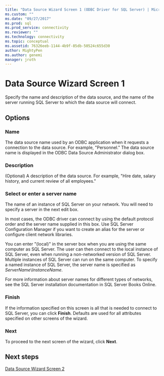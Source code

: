 ```yaml
---
title: "Data Source Wizard Screen 1 (ODBC Driver for SQL Server) | Microsoft Docs"
ms.custom: ""
ms.date: "09/27/2017"
ms.prod: sql
ms.prod_service: connectivity
ms.reviewer: ""
ms.technology: connectivity
ms.topic: conceptual
ms.assetid: 76326eeb-1144-4b9f-85db-50524c655d30
author: MightyPen
ms.author: genemi
manager: jroth
---
```

# Data Source Wizard Screen 1

Specify the name and description of the data source, and the name of the server running SQL Server to which the data source will connect. 
    
## Options

### Name

The data source name used by an ODBC application when it requests a connection to the data source. For example, "Personnel." The data source name is displayed in the ODBC Data Source Administrator dialog box.

### Description

(Optional) A description of the data source. For example, "Hire date, salary history, and current review of all employees."

### Select or enter a server name

The name of an instance of SQL Server on your network. You will need to specify a server in the next edit box.

In most cases, the ODBC driver can connect by using the default protocol order and the server name supplied in this box. Use SQL Server Configuration Manager if you want to create an alias for the server or configure client network libraries.

You can enter "(local)" in the server box when you are using the same computer as SQL Server. The user can then connect to the local instance of SQL Server, even when running a non-networked version of SQL Server. Multiple instances of SQL Server can run on the same computer. To specify a named instance of SQL Server, the server name is specified as _ServerName_\\_InstanceName_.

For more information about server names for different types of networks, see the SQL Server installation documentation in SQL Server Books Online.

### Finish

If the information specified on this screen is all that is needed to connect to SQL Server, you can click **Finish**. Defaults are used for all attributes specified on other screens of the wizard.

### Next

To proceed to the next screen of the wizard, click **Next**.

## Next steps

[Data Source Wizard Screen 2](../../../connect/odbc/windows/dsn-wizard-2.md)
